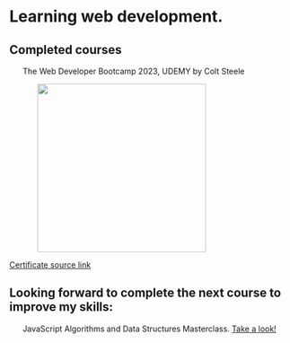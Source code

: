 <h1>Learning web development.</h1>

<h2>Completed courses</h2>

<ul>The Web Developer Bootcamp 2023, UDEMY by Colt Steele</ul>

<a target="_blank" href="https://udemy-certificate.s3.amazonaws.com/image/UC-a7a2691d-3451-4633-8663-6580b2e83f77.jpg?v=1676033322000">
  <img style="width: 300px; height: 300px; margin-left: 50px;"src="https://udemy-certificate.s3.amazonaws.com/image/UC-a7a2691d-3451-4633-8663-6580b2e83f77.jpg?v=1676033322000" alt="">
</a>

<a href="https://www.udemy.com/certificate/UC-a7a2691d-3451-4633-8663-6580b2e83f77/">Certificate source link</a>

<h2>Looking forward to complete the next course to improve my skills: </h2>

<ul>JavaScript Algorithms and Data Structures Masterclass. <a href="https://www.udemy.com/course/js-algorithms-and-data-structures-masterclass">Take a look!</a></ul>



